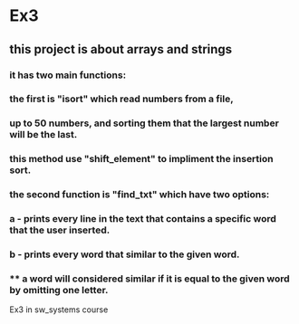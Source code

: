 # Ex3
## this project is about arrays and strings
### it has two main functions:
### the first is "isort" which read numbers from a file,
### up to 50 numbers, and sorting them that the largest number will be the last.
### this method use "shift_element" to impliment the insertion sort.
### 
### the second function is "find_txt" which have two options:
### a - prints every line in the text that contains a specific word that the user inserted.
### b - prints every word that similar to the given word.
### ** a word will considered similar if it is equal to the given word by omitting one letter.
Ex3 in sw_systems course 
